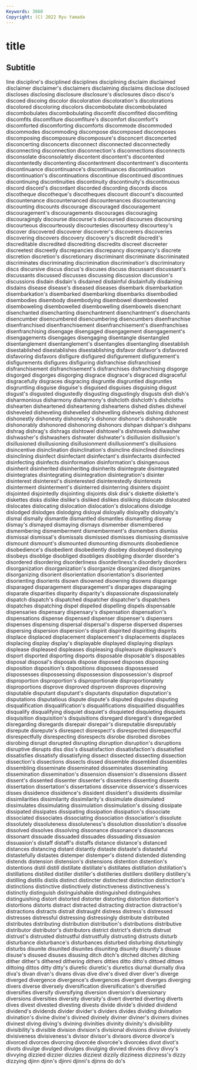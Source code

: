 ```yaml
---
Keywords: 3060
Copyright: (C) 2022 Ryu Yamada
---
```



# title

## Subtitle
line discipline's disciplined disciplines disciplining
disclaim disclaimed disclaimer disclaimer's disclaimers disclaiming disclaims disclose disclosed discloses
disclosing disclosure disclosure's disclosures disco disco's discoed discoing discolor discoloration
discoloration's discolorations discolored discoloring discolors discombobulate discombobulated discombobulates discombobulating discomfit
discomfited discomfiting discomfits discomfiture discomfiture's discomfort discomfort's discomforted discomforting discomforts
discommode discommoded discommodes discommoding discompose discomposed discomposes discomposing discomposure discomposure's
disconcert disconcerted disconcerting disconcerts disconnect disconnected disconnectedly disconnecting disconnection disconnection's
disconnections disconnects disconsolate disconsolately discontent discontent's discontented discontentedly discontenting discontentment
discontentment's discontents discontinuance discontinuance's discontinuances discontinuation discontinuation's discontinuations discontinue discontinued
discontinues discontinuing discontinuities discontinuity discontinuity's discontinuous discord discord's discordant discorded
discording discords discos discotheque discotheque's discotheques discount discount's discounted discountenance
discountenanced discountenances discountenancing discounting discounts discourage discouraged discouragement discouragement's discouragements
discourages discouraging discouragingly discourse discourse's discoursed discourses discoursing discourteous discourteously
discourtesies discourtesy discourtesy's discover discovered discoverer discoverer's discoverers discoveries discovering
discovers discovery discovery's discredit discredit's discreditable discredited discrediting discredits discreet
discreeter discreetest discreetly discrepancies discrepancy discrepancy's discrete discretion discretion's discretionary
discriminant discriminate discriminated discriminates discriminating discrimination discrimination's discriminatory discs discursive
discus discus's discuses discuss discussant discussant's discussants discussed discusses discussing
discussion discussion's discussions disdain disdain's disdained disdainful disdainfully disdaining disdains
disease disease's diseased diseases disembark disembarkation disembarkation's disembarked disembarking disembarks
disembodied disembodies disembody disembodying disembowel disemboweled disemboweling disembowelled disembowelling disembowels
disenchant disenchanted disenchanting disenchantment disenchantment's disenchants disencumber disencumbered disencumbering disencumbers
disenfranchise disenfranchised disenfranchisement disenfranchisement's disenfranchises disenfranchising disengage disengaged disengagement disengagement's
disengagements disengages disengaging disentangle disentangled disentanglement disentanglement's disentangles disentangling disestablish
disestablished disestablishes disestablishing disfavor disfavor's disfavored disfavoring disfavors disfigure disfigured
disfigurement disfigurement's disfigurements disfigures disfiguring disfranchise disfranchised disfranchisement disfranchisement's disfranchises
disfranchising disgorge disgorged disgorges disgorging disgrace disgrace's disgraced disgraceful disgracefully
disgraces disgracing disgruntle disgruntled disgruntles disgruntling disguise disguise's disguised disguises
disguising disgust disgust's disgusted disgustedly disgusting disgustingly disgusts dish dish's
disharmonious disharmony disharmony's dishcloth dishcloth's dishcloths dishearten disheartened disheartening disheartens
dished dishes dishevel disheveled disheveling dishevelled dishevelling dishevels dishing dishonest
dishonestly dishonesty dishonesty's dishonor dishonor's dishonorable dishonorably dishonored dishonoring dishonors
dishpan dishpan's dishpans dishrag dishrag's dishrags dishtowel dishtowel's dishtowels dishwasher
dishwasher's dishwashers dishwater dishwater's disillusion disillusion's disillusioned disillusioning disillusionment disillusionment's
disillusions disincentive disinclination disinclination's disincline disinclined disinclines disinclining disinfect disinfectant
disinfectant's disinfectants disinfected disinfecting disinfects disinformation disinformation's disingenuous disinherit disinherited
disinheriting disinherits disintegrate disintegrated disintegrates disintegrating disintegration disintegration's disinter disinterest
disinterest's disinterested disinterestedly disinterests disinterment disinterment's disinterred disinterring disinters disjoint
disjointed disjointedly disjointing disjoints disk disk's diskette diskette's diskettes disks
dislike dislike's disliked dislikes disliking dislocate dislocated dislocates dislocating dislocation
dislocation's dislocations dislodge dislodged dislodges dislodging disloyal disloyally disloyalty disloyalty's
dismal dismally dismantle dismantled dismantles dismantling dismay dismay's dismayed dismaying
dismays dismember dismembered dismembering dismemberment dismemberment's dismembers dismiss dismissal dismissal's
dismissals dismissed dismisses dismissing dismissive dismount dismount's dismounted dismounting dismounts
disobedience disobedience's disobedient disobediently disobey disobeyed disobeying disobeys disoblige disobliged
disobliges disobliging disorder disorder's disordered disordering disorderliness disorderliness's disorderly disorders
disorganization disorganization's disorganize disorganized disorganizes disorganizing disorient disorientation disorientation's disoriented
disorienting disorients disown disowned disowning disowns disparage disparaged disparagement disparagement's
disparages disparaging disparate disparities disparity disparity's dispassionate dispassionately dispatch dispatch's
dispatched dispatcher dispatcher's dispatchers dispatches dispatching dispel dispelled dispelling dispels
dispensable dispensaries dispensary dispensary's dispensation dispensation's dispensations dispense dispensed dispenser
dispenser's dispensers dispenses dispensing dispersal dispersal's disperse dispersed disperses dispersing
dispersion dispersion's dispirit dispirited dispiriting dispirits displace displaced displacement displacement's
displacements displaces displacing display display's displayable displayed displaying displays displease
displeased displeases displeasing displeasure displeasure's disport disported disporting disports disposable
disposable's disposables disposal disposal's disposals dispose disposed disposes disposing disposition
disposition's dispositions dispossess dispossessed dispossesses dispossessing dispossession dispossession's disproof disproportion
disproportion's disproportionate disproportionately disproportions disprove disproved disproven disproves disproving disputable
disputant disputant's disputants disputation disputation's disputations disputatious dispute dispute's disputed
disputes disputing disqualification disqualification's disqualifications disqualified disqualifies disqualify disqualifying disquiet
disquiet's disquieted disquieting disquiets disquisition disquisition's disquisitions disregard disregard's disregarded
disregarding disregards disrepair disrepair's disreputable disreputably disrepute disrepute's disrespect disrespect's
disrespected disrespectful disrespectfully disrespecting disrespects disrobe disrobed disrobes disrobing disrupt
disrupted disrupting disruption disruption's disruptions disruptive disrupts diss diss's dissatisfaction
dissatisfaction's dissatisfied dissatisfies dissatisfy dissatisfying dissect dissected dissecting dissection dissection's
dissections dissects dissed dissemble dissembled dissembles dissembling disseminate disseminated disseminates
disseminating dissemination dissemination's dissension dissension's dissensions dissent dissent's dissented dissenter
dissenter's dissenters dissenting dissents dissertation dissertation's dissertations disservice disservice's disservices
disses dissidence dissidence's dissident dissident's dissidents dissimilar dissimilarities dissimilarity dissimilarity's
dissimulate dissimulated dissimulates dissimulating dissimulation dissimulation's dissing dissipate dissipated dissipates
dissipating dissipation dissipation's dissociate dissociated dissociates dissociating dissociation dissociation's dissolute
dissolutely dissoluteness dissoluteness's dissolution dissolution's dissolve dissolved dissolves dissolving dissonance
dissonance's dissonances dissonant dissuade dissuaded dissuades dissuading dissuasion dissuasion's distaff
distaff's distaffs distance distance's distanced distances distancing distant distantly distaste
distaste's distasteful distastefully distastes distemper distemper's distend distended distending distends
distension distension's distensions distention distention's distentions distil distill distillate distillate's
distillates distillation distillation's distillations distilled distiller distiller's distilleries distillers distillery
distillery's distilling distills distils distinct distincter distinctest distinction distinction's distinctions
distinctive distinctively distinctiveness distinctiveness's distinctly distinguish distinguishable distinguished distinguishes distinguishing
distort distorted distorter distorting distortion distortion's distortions distorts distract distracted
distracting distraction distraction's distractions distracts distrait distraught distress distress's distressed
distresses distressful distressing distressingly distribute distributed distributes distributing distribution distribution's
distributions distributive distributor distributor's distributors district district's districts distrust distrust's
distrusted distrustful distrustfully distrusting distrusts disturb disturbance disturbance's disturbances disturbed
disturbing disturbingly disturbs disunite disunited disunites disuniting disunity disunity's disuse
disuse's disused disuses disusing ditch ditch's ditched ditches ditching dither
dither's dithered dithering dithers ditties ditto ditto's dittoed dittoes dittoing
dittos ditty ditty's diuretic diuretic's diuretics diurnal diurnally diva diva's
divan divan's divans divas dive dive's dived diver diver's diverge
diverged divergence divergence's divergences divergent diverges diverging divers diverse diversely
diversification diversification's diversified diversifies diversify diversifying diversion diversion's diversionary diversions
diversities diversity diversity's divert diverted diverting diverts dives divest divested
divesting divests divide divide's divided dividend dividend's dividends divider divider's
dividers divides dividing divination divination's divine divine's divined divinely diviner
diviner's diviners divines divinest diving diving's divining divinities divinity divinity's
divisibility divisibility's divisible division division's divisional divisions divisive divisively divisiveness
divisiveness's divisor divisor's divisors divorce divorce's divorced divorces divorcing divorcée
divorcée's divorcées divot divot's divots divulge divulged divulges divulging divvied
divvies divvy divvy's divvying dizzied dizzier dizzies dizziest dizzily dizziness
dizziness's dizzy dizzying djinn djinn's djinni djinni's djinns do do's
